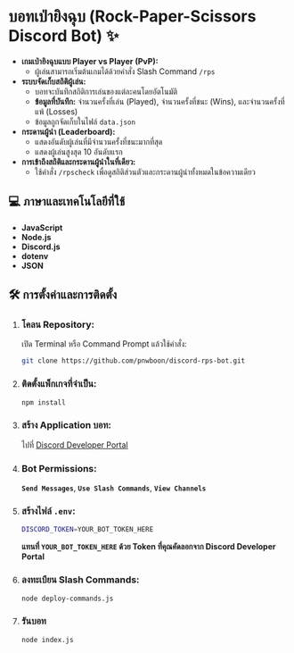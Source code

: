 # บอทเป่ายิงฉุบ (Rock-Paper-Scissors Discord Bot) ✨
* **เกมเป่ายิงฉุบแบบ Player vs Player (PvP):**
    * ผู้เล่นสามารถเริ่มต้นเกมได้ด้วยคำสั่ง Slash Command `/rps`
* **ระบบจัดเก็บสถิติผู้เล่น:**
    * บอทจะบันทึกสถิติการเล่นของแต่ละคนโดยอัตโนมัติ
    * **ข้อมูลที่บันทึก:** จำนวนครั้งที่เล่น (Played), จำนวนครั้งที่ชนะ (Wins), และจำนวนครั้งที่แพ้ (Losses)
    * ข้อมูลถูกจัดเก็บในไฟล์ `data.json`
* **กระดานผู้นำ (Leaderboard):**
    * แสดงอันดับผู้เล่นที่มีจำนวนครั้งที่ชนะมากที่สุด
    * แสดงผู้เล่นสูงสุด 10 อันดับแรก
* **การเข้าถึงสถิติและกระดานผู้นำในที่เดียว:**
    * ใช้คำสั่ง `/rpscheck` เพื่อดูสถิติส่วนตัวและกระดานผู้นำทั้งหมดในข้อความเดียว
 
## 💻 ภาษาและเทคโนโลยีที่ใช้
* **JavaScript**
* **Node.js**
* **Discord.js**
* **dotenv**
* **JSON**

## 🛠️ การตั้งค่าและการติดตั้ง
1.  ### **โคลน Repository:**
    เปิด Terminal หรือ Command Prompt แล้วใช้คำสั่ง:
    ```bash
    git clone https://github.com/pnwboon/discord-rps-bot.git
    ```
2.  ### **ติดตั้งแพ็กเกจที่จำเป็น:**
    ```bash
    npm install
    ```
3. ### **สร้าง Application บอท:**
   ไปที่ [Discord Developer Portal](https://discord.com/developers/applications)
    
4. ### **Bot Permissions:**
    **`Send Messages`**, **`Use Slash Commands`**, **`View Channels`**

6. ### **สร้างไฟล์ `.env`:**
    ```bash
    DISCORD_TOKEN=YOUR_BOT_TOKEN_HERE
    ```
    **แทนที่ `YOUR_BOT_TOKEN_HERE` ด้วย Token ที่คุณคัดลอกจาก Discord Developer Portal**

6. ### **ลงทะเบียน Slash Commands:**
    ```bash
    node deploy-commands.js
    ```
7. ### **รันบอท**
    ```bash
    node index.js
    ```
